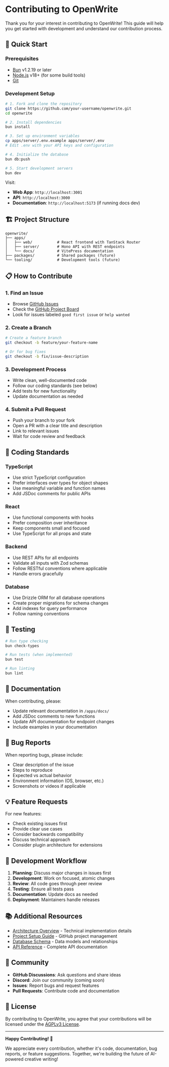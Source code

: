 # Contributing to OpenWrite

Thank you for your interest in contributing to OpenWrite! This guide will help you get started with development and understand our contribution process.

## 🚀 Quick Start

### Prerequisites
- [Bun](https://bun.sh/) v1.2.19 or later
- [Node.js](https://nodejs.org/) v18+ (for some build tools)
- [Git](https://git-scm.com/)

### Development Setup

```bash
# 1. Fork and clone the repository
git clone https://github.com/your-username/openwrite.git
cd openwrite

# 2. Install dependencies
bun install

# 3. Set up environment variables
cp apps/server/.env.example apps/server/.env
# Edit .env with your API keys and configuration

# 4. Initialize the database
bun db:push

# 5. Start development servers
bun dev
```

Visit:
- **Web App**: `http://localhost:3001`
- **API**: `http://localhost:3000`  
- **Documentation**: `http://localhost:5173` (if running docs dev)

## 🏗️ Project Structure

```
openwrite/
├── apps/
│   ├── web/           # React frontend with TanStack Router
│   ├── server/        # Hono API with REST endpoints
│   └── docs/          # VitePress documentation
├── packages/          # Shared packages (future)
└── tooling/           # Development tools (future)
```

## 📋 How to Contribute

### 1. **Find an Issue**
- Browse [GitHub Issues](https://github.com/ilrein/openwrite/issues)
- Check the [GitHub Project Board](https://github.com/users/ilrein/projects/2)
- Look for issues labeled `good first issue` or `help wanted`

### 2. **Create a Branch**
```bash
# Create a feature branch
git checkout -b feature/your-feature-name

# Or for bug fixes
git checkout -b fix/issue-description
```

### 3. **Development Process**
- Write clean, well-documented code
- Follow our coding standards (see below)
- Add tests for new functionality
- Update documentation as needed

### 4. **Submit a Pull Request**
- Push your branch to your fork
- Open a PR with a clear title and description
- Link to relevant issues
- Wait for code review and feedback

## 🎨 Coding Standards

### TypeScript
- Use strict TypeScript configuration
- Prefer interfaces over types for object shapes
- Use meaningful variable and function names
- Add JSDoc comments for public APIs

### React
- Use functional components with hooks
- Prefer composition over inheritance
- Keep components small and focused
- Use TypeScript for all props and state

### Backend
- Use REST APIs for all endpoints
- Validate all inputs with Zod schemas
- Follow RESTful conventions where applicable
- Handle errors gracefully

### Database
- Use Drizzle ORM for all database operations
- Create proper migrations for schema changes
- Add indexes for query performance
- Follow naming conventions

## 🧪 Testing

```bash
# Run type checking
bun check-types

# Run tests (when implemented)
bun test

# Run linting
bun lint
```

## 📖 Documentation

When contributing, please:
- Update relevant documentation in `/apps/docs/`
- Add JSDoc comments to new functions
- Update API documentation for endpoint changes
- Include examples in your documentation

## 🐛 Bug Reports

When reporting bugs, please include:
- Clear description of the issue
- Steps to reproduce
- Expected vs actual behavior
- Environment information (OS, browser, etc.)
- Screenshots or videos if applicable

## 💡 Feature Requests

For new features:
- Check existing issues first
- Provide clear use cases
- Consider backwards compatibility
- Discuss technical approach
- Consider plugin architecture for extensions

## 🔄 Development Workflow

1. **Planning**: Discuss major changes in issues first
2. **Development**: Work on focused, atomic changes
3. **Review**: All code goes through peer review
4. **Testing**: Ensure all tests pass
5. **Documentation**: Update docs as needed
6. **Deployment**: Maintainers handle releases

## 📚 Additional Resources

- [Architecture Overview](./architecture.md) - Technical implementation details
- [Project Setup Guide](./project-setup.md) - GitHub project management
- [Database Schema](./database.md) - Data models and relationships
- [API Reference](/api/) - Complete API documentation

## 🤝 Community

- **GitHub Discussions**: Ask questions and share ideas
- **Discord**: Join our community (coming soon)
- **Issues**: Report bugs and request features
- **Pull Requests**: Contribute code and documentation

## 📝 License

By contributing to OpenWrite, you agree that your contributions will be licensed under the [AGPLv3 License](https://github.com/ilrein/openwrite/blob/main/LICENSE).

---

**Happy Contributing! 🎉**

We appreciate every contribution, whether it's code, documentation, bug reports, or feature suggestions. Together, we're building the future of AI-powered creative writing!